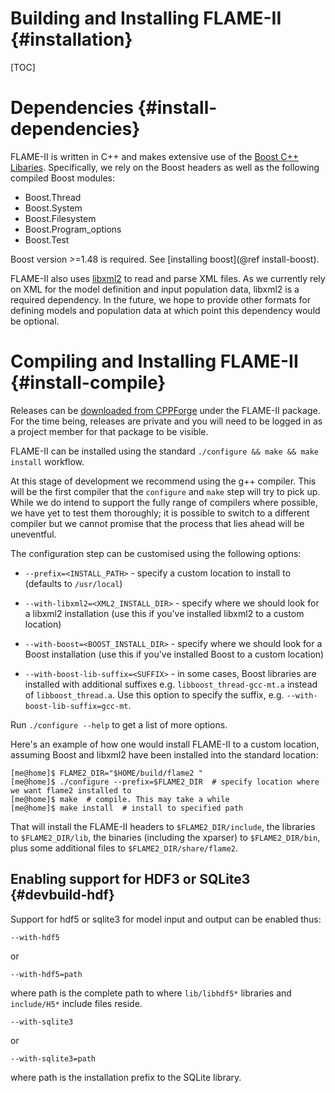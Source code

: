 Building and Installing FLAME-II  {#installation}
=================================

[TOC]

Dependencies {#install-dependencies}
============

FLAME-II is written in C++ and makes extensive use of the 
[Boost C++ Libaries](http://www.boost.org/). Specifically, we rely on the Boost headers 
as well as the following compiled Boost modules:

 * Boost.Thread
 * Boost.System
 * Boost.Filesystem
 * Boost.Program_options
 * Boost.Test
 
Boost version >=1.48 is required. See [installing boost](@ref install-boost).

FLAME-II also uses [libxml2](http://www.xmlsoft.org/) to read and parse XML files. 
As we currently rely on XML for the model definition and input population data, 
libxml2 is a required dependency. In the future, we hope to provide other formats for 
defining models and population data at which point this dependency would be optional.

 
Compiling and Installing FLAME-II {#install-compile}
=================================

Releases can be 
[downloaded from CPPForge](http://ccpforge.cse.rl.ac.uk/gf/project/flame/frs/) 
under the FLAME-II package. For the time being, releases are private and you will need 
to be logged in as a project member for that package to be visible.

FLAME-II can be installed using the standard `./configure && make && make install` 
workflow.

At this stage of development we recommend using the g++ compiler. 
This will be the first compiler that the `configure` and `make` step will try to pick up. 
While we do intend to support the fully range of compilers where possible, we have yet to 
test them thoroughly; it is possible to switch to a different compiler but we cannot 
promise that the process that lies ahead will be uneventful.

The configuration step can be customised using the following options:

 * `--prefix=<INSTALL_PATH>` - specify a custom location to install to 
   (defaults to `/usr/local`)
   
 *  `--with-libxml2=<XML2_INSTALL_DIR>` - specify where we should look for a libxml2 
    installation (use this if you've installed libxml2 to a custom location)
    
 *  `--with-boost=<BOOST_INSTALL_DIR>` - specify where we should look for a Boost 
    installation (use this if you've installed Boost to a custom location)

 * `--with-boost-lib-suffix=<SUFFIX>` - in some cases, Boost libraries are installed 
   with additional suffixes e.g. `libboost_thread-gcc-mt.a` instead of 
   `libboost_thread.a`. Use this option to specify the suffix, e.g. 
   `--with-boost-lib-suffix=gcc-mt`. 

Run `./configure --help` to get a list of more options.

Here's an example of how one would install FLAME-II to a custom location, assuming Boost 
and libxml2 have been installed into the standard location:


    [me@home]$ FLAME2_DIR="$HOME/build/flame2 "
    [me@home]$ ./configure --prefix=$FLAME2_DIR  # specify location where we want flame2 installed to
    [me@home]$ make  # compile. This may take a while
    [me@home]$ make install  # install to specified path

That will install the FLAME-II headers to `$FLAME2_DIR/include`, 
the libraries to `$FLAME2_DIR/lib`, the binaries (including the xparser) to 
`$FLAME2_DIR/bin`, plus some additional files to `$FLAME2_DIR/share/flame2`. 

Enabling support for HDF3 or SQLite3  {#devbuild-hdf}
-------------------------------------

Support for hdf5 or sqlite3 for model input and output can be enabled thus:

    --with-hdf5
    
or

    --with-hdf5=path

where path is the complete path to where `lib/libhdf5*` libraries and 
`include/H5*` include files reside.

    --with-sqlite3
    
or

    --with-sqlite3=path

where path is the installation prefix to the SQLite library. 